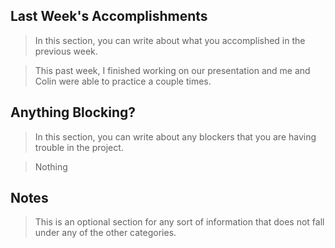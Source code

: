 ## Last Week's Accomplishments

> In this section, you can write about what you accomplished in the previous week.

> This past week, I finished working on our presentation and me and Colin were able to practice a couple times.
## Anything Blocking?

> In this section, you can write about any blockers that you are having trouble in the project.

> Nothing

## Notes

> This is an optional section for any sort of information that does not fall under any of the other categories.
